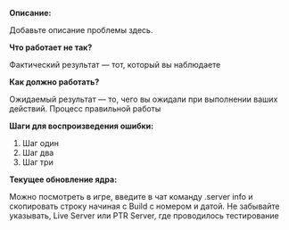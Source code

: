 [//]: # (** Ниже предоставлена базовая информация о шаблоне, её не нужно удалять, она не попадёт в сам репорт и предназначена для ознакомления **)
[//]: # (** Этот шаблон предназначен для всех репортов по игровым и серверным проблемам, не редактируйте его и не изменяйте без надобности **)
[//]: # (** Перед созданием репорта прочитайте в Wiki тему - Стандартизация заголовков для репортов **)
[//]: # (** Приоритеты и ярлыки назначаются только сотрудниками проекта или модераторами багтрекера **)
[//]: # (** Ни в коем случае не указывайте название игровой учётной записи или пароль от неё, вы можете оставить имя персонажа для обратной связи с вами **)
[//]: # (** Если вы хотите задать вопрос или уточнить что-то связанное с разработкой, присоединяйтесь к нашему каналу в Discord - https://discord.gg/A7kMHba **)
[//]: # (** Заполните поля ниже, их можно редактировать, кроме заголовков отмеченных звёздочками **)

**Описание:**

Добавьте описание проблемы здесь.

**Что работает не так?**

Фактический результат — тот, который вы наблюдаете

**Как должно работать?**

Ожидаемый результат — то, чего вы ожидали при выполнении ваших действий. Процесс правильной работы

**Шаги для воспроизведения ошибки:**

1. Шаг один
2. Шаг два
3. Шаг три

**Текущее обновление ядра:**

Можно посмотреть в игре, введите в чат команду .server info и скопировать строку начиная с Build с номером и датой. Не забывайте указывать, Live Server или PTR Server, где проводилось тестирование
